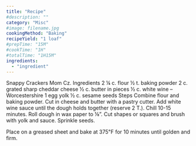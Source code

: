 ```yaml
---
title: "Recipe"
#description: ""
category: "Misc"
#image: filename.jpg
cookingMethod: "Baking"
recipeYield: "1 loaf"
#prepTime: "15M"
#cookTime: "1H"
#totalTime: "1H15M"
ingredients:
  - "ingredient"
---
```


Snappy Crackers
Mom Cz.
Ingredients
2 ¼ c. flour
½ t. baking powder
2 c. grated sharp cheddar cheese
½ c. butter in pieces
½ c. white wine – Worcestershire
1 egg yolk
½ c. sesame seeds
Steps
Combine flour and baking powder. Cut in cheese and butter with a pastry cutter. Add white wine sauce until the dough holds together (reserve 2 T.). Chill 10-15 minutes.
Roll dough in wax paper to ⅛”. Cut shapes or squares and brush with yolk and sauce.
Sprinkle seeds.


Place on a greased sheet and bake at 375℉ for 10 minutes until golden and firm.

